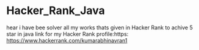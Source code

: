 # Hacker_Rank_Java
hear i have bee solver all my works thats given in Hacker Rank  to achive 5 star in java
link for my Hacker Rank profile:https:  https://www.hackerrank.com/kumarabhinavran1
